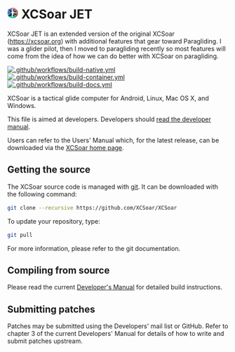# <img src="./Data/graphics/logo_red.svg" width="5%" alt="XCSoar Logo"> XCSoar JET
XCSoar JET is an extended version of the original XCSoar (https://xcsoar.org) with additional features that gear toward Paragliding.
I was a glider pilot, then I moved to paragliding recently so most features will come from the idea of how we can do better with XCSoar on paragliding.

[![.github/workflows/build-native.yml](https://github.com/zinuzoid/XCSoar/actions/workflows/build-native.yml/badge.svg)](https://github.com/zinuzoid/XCSoar/actions/workflows/build-native.yml)
[![.github/workflows/build-container.yml](https://github.com/zinuzoid/XCSoar/actions/workflows/build-container.yml/badge.svg)](https://github.com/zinuzoid/XCSoar/actions/workflows/build-container.yml)
[![.github/workflows/build-docs.yml](https://github.com/zinuzoid/XCSoar/actions/workflows/build-docs.yml/badge.svg)](https://github.com/zinuzoid/XCSoar/actions/workflows/build-docs.yml)

XCSoar is a tactical glide computer for Android, Linux, Mac OS X,
and Windows.

This file is aimed at developers.  Developers should [read the
developer manual](https://xcsoar.readthedocs.io/en/latest/).

Users can refer to the Users' Manual which, for the latest release, can be
downloaded via the [XCSoar home page](https://xcsoar.org/discover/manual.html).

## Getting the source

The XCSoar source code is managed with [git](http://git-scm.com/). It can be
downloaded with the following command:

```bash
git clone --recursive https://github.com/XCSoar/XCSoar
```

To update your repository, type:

```bash
git pull
```

For more information, please refer to the git documentation.

## Compiling from source

Please read the current [Developer's
Manual](https://xcsoar.readthedocs.io/en/latest/build.html) for
detailed build instructions.

## Submitting patches

Patches may be submitted using the Developers' mail list or GitHub. Refer to
chapter 3 of the current Developers' Manual for details of how to write and
submit patches upstream.
